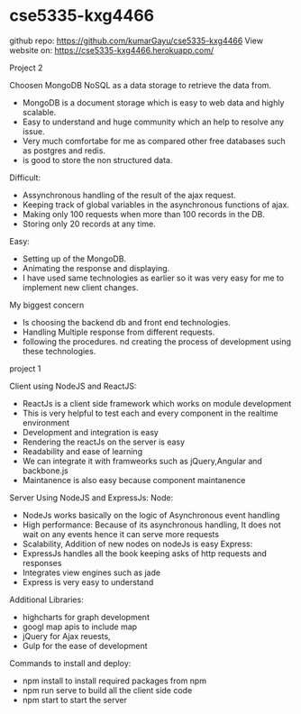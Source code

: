 # cse5335-kxg4466

github repo: https://github.com/kumarGayu/cse5335-kxg4466
View website on: https://cse5335-kxg4466.herokuapp.com/

Project 2

Choosen MongoDB NoSQL as a data storage to retrieve the data from.
  - MongoDB is a document storage which is easy to web data and highly scalable.
  - Easy to understand and huge community which an help to resolve any issue.
  - Very much comfortabe for me as compared other free databases such as postgres and redis.
  - is good to store the non structured data.

Difficult:
  - Assynchronous handling of the result of the ajax request.
  - Keeping track of global variables in the asynchronous functions of ajax.
  - Making only 100 requests when more than 100 records in the DB.
  - Storing only 20 records at any time.

Easy:
  - Setting up of the MongoDB.
  - Animating the response and displaying.
  - I have used same technologies as earlier so it was very easy for me to implement new client changes.

My biggest concern 
  - Is choosing the backend db and front end technologies.
  - Handling Multiple response from different requests.
  - following the procedures. nd creating the process of development using these technologies.



project 1


Client using NodeJS and ReactJS:
  - ReactJs is a client side framework which works on module development
  - This is very helpful to test each and every component in the realtime environment
  - Development and integration is easy
  - Rendering the reactJs on the server is easy
  - Readability and ease of learning
  - We can integrate it with framweorks such as jQuery,Angular and backbone.js
  - Maintanence is also easy because component maintanence
  
Server Using NodeJS and ExpressJs:
Node:
  - NodeJs works basically on the logic of Asynchronous event handling
  - High performance: Because of its asynchronous handling, It does not wait on any events hence it can serve more requests
  - Scalability, Addition of new nodes on nodeJs is easy
Express:  
  - ExpressJs handles all the book keeping asks of http requests and responses
  - Integrates view engines such as jade
  - Express is very easy to understand

Additional Libraries:

  - highcharts for graph development 
  - googl map apis to include map
  - jQuery for Ajax reuests,
  - Gulp for the ease of development

Commands to install and deploy:
  - npm install
  to install required packages from npm
  - npm run serve
  to  build all the client side code
  - npm start
  to start the server
  
